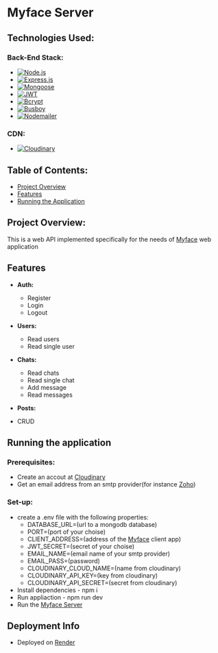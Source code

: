 # Myface Server

## Technologies Used:

### Back-End Stack:
- [![Node.js](https://img.shields.io/badge/Node.js-✓-green)](https://nodejs.org/)
- [![Express.js](https://img.shields.io/badge/Express.js-✓-lightgrey)](https://expressjs.com/)
- [![Mongoose](https://img.shields.io/badge/Mongoose-✓-orange)](https://mongoosejs.com/)
- [![JWT](https://img.shields.io/badge/JWT-✓-blue)](https://jwt.io/)
- [![Bcrypt](https://img.shields.io/badge/Bcrypt-✓-blueviolet)](https://www.npmjs.com/package/bcrypt)
- [![Busboy](https://img.shields.io/badge/Busboy-✓-blueviolet)](https://www.npmjs.com/package/bcrypt)
- [![Nodemailer](https://img.shields.io/badge/Nodemailer-✓-blueviolet)](https://www.npmjs.com/package/bcrypt)

### CDN:
- [![Cloudinary](https://img.shields.io/badge/Cloudinary-✓-blue)](https://cloudinary.com/)

## Table of Contents:

- [Project Overview](#project-overview)
- [Features](#features)
- [Running the Application](#running-the-application)

## Project Overview:

This is a web API implemented specifically for the needs of [Myface](https://github.com/StoyanBanov/myface-client) web application

## Features

- **Auth:**
  - Register
  - Login
  - Logout

- **Users:**
  - Read users
  - Read single user
 
- **Chats:**
  - Read chats
  - Read single chat
  - Add message
  - Read messages
 
 - **Posts:**
  - CRUD

## Running the application
  ### Prerequisites:
  
  - Create an accout at [Cloudinary](https://cloudinary.com/)
  - Get an email address from an smtp provider(for instance [Zoho](https://www.zoho.com/mail/))

  ### Set-up:
   
  - create a .env file with the following properties:
    - DATABASE_URL=(url to a mongodb database)
    - PORT=(port of your choise)
    - CLIENT_ADDRESS=(address of the [Myface](https://github.com/StoyanBanov/myface-client) client app)
    - JWT_SECRET=(secret of your choise)
    - EMAIL_NAME=(email name of your smtp provider)
    - EMAIL_PASS=(password)
    - CLOUDINARY_CLOUD_NAME=(name from cloudinary)
    - CLOUDINARY_API_KEY=(key from cloudinary)
    - CLOUDINARY_API_SECRET=(secret from cloudinary)
  - Install dependencies - npm i
  - Run appliaction - npm run dev
  - Run the [Myface Server](https://github.com/StoyanBanov/myface-server)

## Deployment Info
 - Deployed on [Render](https://render.com/)
